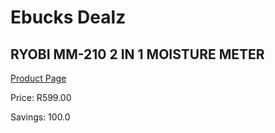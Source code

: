 
# Ebucks Dealz
## RYOBI MM-210 2 IN 1 MOISTURE METER
[Product Page](https://www.ebucks.com/web/shop/productSelected.do?prodId=1067915347&catId=370101825)

Price: R599.00

Savings: 100.0


	